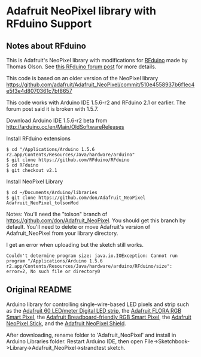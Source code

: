 Adafruit NeoPixel library with RFduino Support
=========================

## Notes about RFduino

This is Adafruit's NeoPixel library with modifications for [RFduino](http://rfduino.com) made by Thomas Olson. See [this RFduino forum post](http://forum.rfduino.com/index.php?topic=30.msg1495#msg1495) for more details.

This code is based on an older version of the NeoPixel library https://github.com/adafruit/Adafruit_NeoPixel/commit/510e4558937b6f1ec4e5f3e4d8070361c7bf8657

This code works with Arduino IDE 1.5.6-r2 and RFduino 2.1 or earlier. The forum post said it is broken with 1.5.7.

Download Arduino IDE 1.5.6-r2 beta from http://arduino.cc/en/Main/OldSoftwareReleases

Install RFduino extensions

    $ cd "/Applications/Arduino 1.5.6 r2.app/Contents/Resources/Java/hardware/arduino"
    $ git clone https://github.com/RFduino/RFduino
    $ cd RFduino
    $ git checkout v2.1

Install NeoPixel Library

    $ cd ~/Documents/Arduino/libraries
    $ git clone https://github.com/don/Adafruit_NeoPixel Adafruit_NeoPixel_tolsonMod

Notes: 
    You'll need the "tolson" branch of https://github.com/don/Adafruit_NeoPixel. You should get this branch by default.
    You'll need to delete or move Adafruit's version of Adafruit_NeoPixel from your library directory.

I get an error when uploading but the sketch still works.

	Couldn't determine program size: java.io.IOException: Cannot run program "/Applications/Arduino 1.5.6 r2.app/Contents/Resources/Java/hardware/arduino/RFduino/size": error=2, No such file or directory0

## Original README

Arduino library for controlling single-wire-based LED pixels and strip such as the [Adafruit 60 LED/meter Digital LED strip][strip], the [Adafruit FLORA RGB Smart Pixel][flora], the [Adafruit Breadboard-friendly RGB Smart Pixel][pixel], the [Adafruit NeoPixel Stick][stick], and the [Adafruit NeoPixel Shield][shield].

After downloading, rename folder to 'Adafruit_NeoPixel' and install in Arduino Libraries folder. Restart Arduino IDE, then open File->Sketchbook->Library->Adafruit_NeoPixel->strandtest sketch.

[flora]:  http://adafruit.com/products/1060
[strip]:  http://adafruit.com/products/1138
[pixel]:  http://adafruit.com/products/1312
[stick]:  http://adafruit.com/products/1426
[shield]: http://adafruit.com/products/1430
